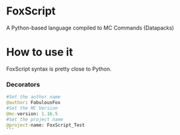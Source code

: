 # FoxScript
A Python-based language compiled to MC Commands (Datapacks)

# How to use it
FoxScript syntax is pretty close to Python.

### Decorators
````python
#Set the author name
@author: FabulousFox
#Set the MC Version
@mc-version: 1.16.5
#Set the project name
@project-name: FoxScript_Test
```
